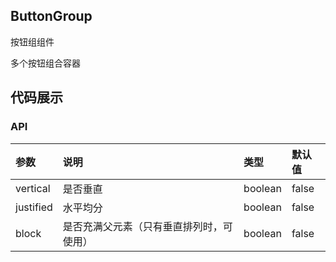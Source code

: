 ## ButtonGroup
按钮组组件

多个按钮组合容器

## 代码展示

### API

|参数|说明|类型|默认值|
|:---|:-----|:----|:------|
|vertical|是否垂直|boolean|false|
|justified|水平均分|boolean|false|
|block|是否充满父元素（只有垂直排列时，可使用）|boolean|false|
